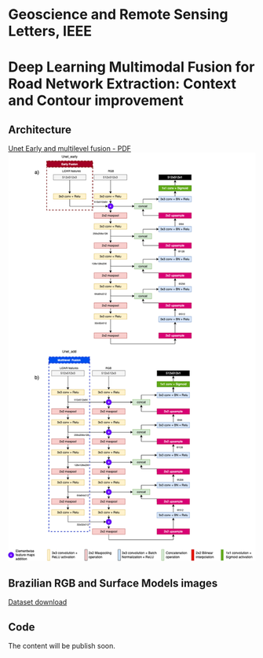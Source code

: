 # Geoscience and Remote Sensing Letters, IEEE
# Deep Learning Multimodal Fusion for Road Network Extraction: Context and Contour improvement

## Architecture
[Unet Early and multilevel fusion - PDF](unet_add_fus_en2.pdf)
![Unet Early and multilevel fusion](unet_add_fus_en2.png)

## Brazilian RGB and Surface Models images
[Dataset download](https://figshare.com/articles/dataset/Area01DF_surfacemodels/21504780)

## Code
The content will be publish soon.

